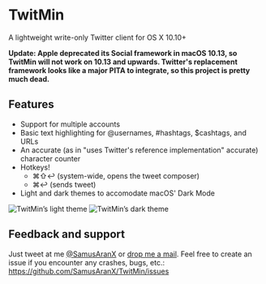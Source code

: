 # TwitMin
A lightweight write-only Twitter client for OS X 10.10+

**Update: Apple deprecated its Social framework in macOS 10.13, so TwitMin will not work on 10.13 and upwards. Twitter's replacement framework looks like a major PITA to integrate, so this project is pretty much dead.**

## Features
* Support for multiple accounts
* Basic text highlighting for @usernames, #hashtags, $cashtags, and URLs
* An accurate (as in "uses Twitter's reference implementation" accurate) character counter
* Hotkeys!
	* ⌘⇧↩︎ (system-wide, opens the tweet composer)
	* ⌘↩︎ (sends tweet)
* Light and dark themes to accomodate macOS' Dark Mode

![TwitMin’s light theme](https://apps.peterwunder.de/twitmin/twitmin_light.png)
![TwitMin’s dark theme](https://apps.peterwunder.de/twitmin/twitmin_dark.png)

## Feedback and support
Just tweet at me [@SamusAranX](https://twitter.com/SamusAranX) or [drop me a mail](mailto:hallo@peterwunder.de).
Feel free to create an issue if you encounter any crashes, bugs, etc.: https://github.com/SamusAranX/TwitMin/issues
